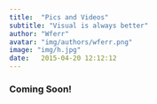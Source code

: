 ```yaml
---
title:  "Pics and Videos"
subtitle: "Visual is always better"
author: "Wferr"
avatar: "img/authors/wferr.png"
image: "img/h.jpg"
date:   2015-04-20 12:12:12
---
```


### Coming Soon!
